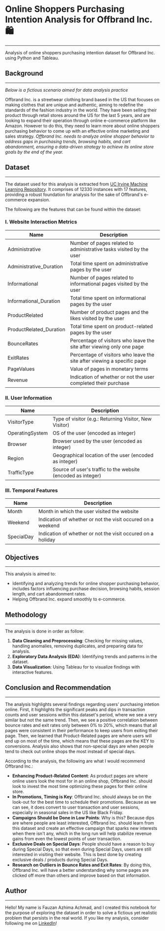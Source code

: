 # **Online Shoppers Purchasing Intention Analysis for Offbrand Inc. 🛍️**
---
Analysis of online shoppers purchasing intention dataset for Offbrand Inc. using Python and Tableau.

## **Background**
---
*Below is a fictious scenario aimed for data analysis practice*

Offbrand Inc. is a streetwear clothing brand based in the US that focuses on making clothes that are unique and authentic, aiming to redefine the standards of the fashion industry in the world. They have been selling their product through retail stores around the US for the last 5 years, and are looking to expand their operation through online e-commerce platform like Amazon. However to do this, they need to learn more about online shoppers purchasing behavior to come up with an effective online marketing and sales strategy. *Offbrand Inc. needs to analyze online shopper behavior to address gaps in purchasing trends, browsing habits, and cart abandonment, ensuring a data-driven strategy to achieve its online store goals by the end of the year.*

## **Dataset**
---
The dataset used for this analysis is extracted from [UC Irvine Machine Learning Repository](https://archive.ics.uci.edu/dataset/468/online+shoppers+purchasing+intention+dataset). It comprises of 12330 instances with 17 features, providing a robust foundation for analysis for the sake of Offbrand's e-commerce expansion.

The following are the features that can be found within the dataset:
### **I. Website Interaction Metrics**
| Name | Description |
| -------- | ------- |
| Administrative | Number of pages related to administrative tasks visited by the user |
| Administrative_Duration | Total time spent on administrative pages by the user |
| Informational | Number of pages related to informational pages visited by the user |
| Informational_Duration | Total time spent on informational pages by the user |
| ProductRelated | Number of product pages and the likes visited by the user |
| ProductRelated_Duration | Total time spent on product-related pages by the user |
| BounceRates | Percentage of visitors who leave the site after viewing only one page |
| ExitRates | Percentage of visitors who leave the site after viewing a specific page |
| PageValues | Value of pages in monetary terms |
| Revenue | Indication of whether or not the user completed their purchase |

### **II. User Information**
| Name | Description |
| -------- | ------- |
| VisitorType | Type of visitor (e.g.: Returning Visitor, New Visitor) |
| OperatingSystem | OS of the user (encoded as integer) |
| Browser | Browser used by the user (encoded as integer) |
| Region | Geographical location of the user (encoded as integer) |
| TrafficType | Source of user's traffic to the website (encoded as integer) |

### **III. Temporal Features**
| Name | Description |
| -------- | ------- |
| Month | Month in which the user visited the website |
| Weekend | Indication of whether or not the visit occured on a weekend |
| SpecialDay | Indication of whether or not the visit occured on a holiday |

## **Objectives**
---
This analysis is aimed to:
- Identifying and analyzing trends for online shopper purchasing behavior, includes factors influencing purchase decision, browsing habits, session length, and cart abandonment rates.
- Helping Offbrand Inc. expand smoothly to e-commerce.

## **Methodology**
---
The analysis is done in order as follow:
1. **Data Cleaning and Preprocessing**: Checking for missing values, handling anomalies, removing duplicates, and preparing data for analysis.
2. **Exploratory Data Analysis (EDA)**: Identifying trends and patterns in the dataset.
3. **Data Visualization**: Using Tableau for to visualize findings with interactive features.

## **Conclusion and Recommendation**
---
The analysis highlights several findings regarding users' purchasing intetion online. First, it highlights the significant peaks and dips in transaction counts and user sessions within this dataset's period, where we see a very similar but not the same trend. Then, we see a positive correlation between bounce rates and exit rates only between 0% to 20%, which means that all pages were consistent in their performance to keep users from exiting their page. Then, we learned that Product-Related pages are where users will end up on most of the time, which means that these pages are the KEY to conversions. Analysis also shows that non-special days are when people tend to check out online shops the most instead of special days. 

According to the analysis, the following are what I would recommend Offbrand Inc.:
- **Enhancing Product-Related Content**: As product pages are where online users look the most for in an online shop, Offbrand Inc. should look to invest the most time optimizing these pages for their online store. 
- **In Promotions, Timing is Key**: Offbrand Inc. should always be on the look-out for the best time to schedule their promotions. Because as we can see, it does convert to user transaction and user sessions, especially in seasonal sales in the US like Black Friday.
- **Campaigns Should be Done in Low Points**: Why is this? Because dips are where people are least interested, Offbrand Inc. should learn from this dataset and create an effective campaign that sparks new interests when there isn't any, which in the long run will help stabilize revenue gains from even the lowest points of user transaction.
- **Exclusive Deals on Special Days**: People should have a reason to buy during Special Days, so that even during Special Days, users are still interested in visiting their website. This is best done by creating exclusive deals / products during Special Days.
- **Research on Outliers in Bounce Rates and Exit Rates**: By doing this, Offbrand Inc. will have a better understanding why some pages are clicked off more than others and improve based on that information.

## **Author**
---
Hello! My name is Fauzan Azhima Achmad, and I created this notebook for the purpose of exploring the dataset in order to solve a fictious yet realistic problem that persists in the real world. If you like my analysis, consider following me on [LinkedIn](https://www.linkedin.com/in/achmadfauzanazhima/)!